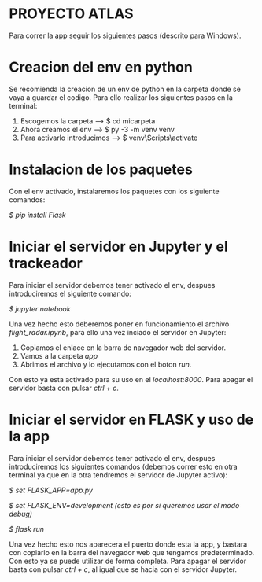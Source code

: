 # PROYECTO ATLAS
Para correr la app seguir los siguientes pasos (descrito para Windows).

# Creacion del env en python
Se recomienda la creacion de un env de python en la carpeta donde se vaya a guardar el codigo. Para ello
realizar los siguientes pasos en la terminal:
1. Escogemos la carpeta -->  $ cd micarpeta
2. Ahora creamos el env --> $ py -3 -m venv venv
3. Para activarlo introducimos --> $ venv\Scripts\activate

# Instalacion de los paquetes
Con el env activado, instalaremos los paquetes con los siguiente comandos:

*$ pip install Flask*

# Iniciar el servidor en Jupyter y el trackeador
Para iniciar el servidor debemos tener activado el env, despues introduciremos el siguiente comando:

*$ jupyter notebook*

Una vez hecho esto deberemos poner en funcionamiento el archivo *flight_radar.ipynb*, para ello una vez inciado
el servidor en Jupyter:
1. Copiamos el enlace en la barra de navegador web del servidor.
2. Vamos a la carpeta *app*
3. Abrimos el archivo y lo ejecutamos con el boton *run*. 

Con esto ya esta activado para su uso en el *localhost:8000*. Para apagar el servidor basta con pulsar *ctrl + c*.

# Iniciar el servidor en FLASK y uso de la app
Para iniciar el servidor debemos tener activado el env, despues introduciremos los siguientes comandos (debemos correr 
esto en otra terminal ya que en la otra tendremos el servidor de Jupyter activo):

*$ set FLASK_APP=app.py*

*$ set FLASK_ENV=development (esto es por si queremos usar el modo debug)*

*$ flask run*

Una vez hecho esto nos aparecera el puerto donde esta la app, y bastara con copiarlo en la barra del navegador
web que tengamos predeterminado. Con esto ya se puede utilizar de forma completa. Para apagar el servidor basta con pulsar 
*ctrl + c*, al igual que se hacia con el servidor Jupyter.


